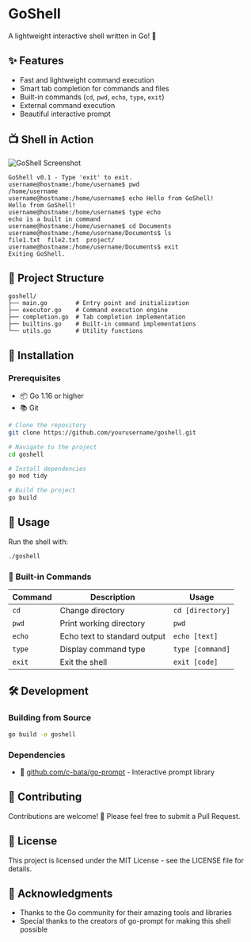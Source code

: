 #  GoShell

A lightweight interactive shell written in Go! 🚀

## ✨ Features

-  Fast and lightweight command execution
-  Smart tab completion for commands and files
-  Built-in commands (`cd`, `pwd`, `echo`, `type`, `exit`)
-  External command execution
- Beautiful interactive prompt

## 📺 Shell in Action

![GoShell Screenshot](/api/placeholder/650/400)

```
GoShell v0.1 - Type 'exit' to exit.
username@hostname:/home/username$ pwd
/home/username
username@hostname:/home/username$ echo Hello from GoShell!
Hello from GoShell!
username@hostname:/home/username$ type echo
echo is a built in command
username@hostname:/home/username$ cd Documents
username@hostname:/home/username/Documents$ ls
file1.txt  file2.txt  project/
username@hostname:/home/username/Documents$ exit
Exiting GoShell.
```

## 📁 Project Structure

```
goshell/
├── main.go        # Entry point and initialization
├── executor.go    # Command execution engine
├── completion.go  # Tab completion implementation
├── builtins.go    # Built-in command implementations
└── utils.go       # Utility functions
```

## 🔧 Installation

### Prerequisites

- 📦 Go 1.16 or higher
- 📚 Git

```bash
# Clone the repository
git clone https://github.com/yourusername/goshell.git

# Navigate to the project
cd goshell

# Install dependencies
go mod tidy

# Build the project
go build
```

## 🚀 Usage

Run the shell with:

```bash
./goshell
```

### 📝 Built-in Commands

| Command | Description | Usage |
|---------|-------------|-------|
| `cd` | Change directory | `cd [directory]` |
| `pwd` |  Print working directory | `pwd` |
| `echo` |  Echo text to standard output | `echo [text]` |
| `type` |  Display command type | `type [command]` |
| `exit` |  Exit the shell | `exit [code]` |

## 🛠️ Development

### Building from Source

```bash
go build -o goshell
```

### Dependencies

- 🧩 [github.com/c-bata/go-prompt](https://github.com/c-bata/go-prompt) - Interactive prompt library

## 🤝 Contributing

Contributions are welcome! 🎉 Please feel free to submit a Pull Request.

## 📝 License

This project is licensed under the MIT License - see the LICENSE file for details.

## 🙏 Acknowledgments

- Thanks to the Go community for their amazing tools and libraries
- Special thanks to the creators of go-prompt for making this shell possible
